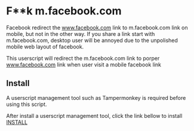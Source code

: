 # F**k m.facebook.com

Facebook redirect the www.facebook.com link to m.facebook.com link on mobile, but not in the other way. If you share a
link start with m.facebook.com, desktop user will be annoyed due to the unpolished mobile web layout of facebook.

This userscript will redirect the m.facebook.com link to porper www.facebook.com link when user visit a mobile facebook
link

## Install

A userscript management tool such as Tampermonkey is required before using this script.

After install a userscript management tool, click the link bellow to install<br>
[INSTALL](https://github.com/kelvinchin12070811/F-k-m.facebook.com/raw/main/fk-mobile-facebook-lnk.user.js)